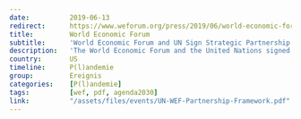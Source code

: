 ```yaml
---
date:          2019-06-13
redirect:      https://www.weforum.org/press/2019/06/world-economic-forum-and-un-sign-strategic-partnership-framework
title:         World Economic Forum
subtitle:      'World Economic Forum and UN Sign Strategic Partnership Framework'
description:   'The World Economic Forum and the United Nations signed a Strategic Partnership Framework outlining areas of cooperation to deepen institutional engagement and jointly accelerate the implementation of the 2030 Agenda for Sustainable Development.'
country:       US
timeline:      P(l)andemie
group:         Ereignis
categories:    [P(l)andemie]
tags:          [wef, pdf, agenda2030]
link:          "/assets/files/events/UN-WEF-Partnership-Framework.pdf"
---
```

<object data="{{ page.link }}" style='height:calc(100vh - 400px); width: 100%' type='application/pdf'></object>
